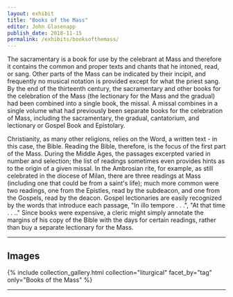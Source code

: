 ```yaml
---
layout: exhibit
title: "Books of the Mass"
editor: John Glasenapp
publish_date: 2018-11-15
permalink: /exhibits/booksofthemass/
---
```


The sacramentary is a book for use by the celebrant at Mass and therefore it contains the common and proper texts and chants that he intoned, read, or sang. Other parts of the Mass can be indicated by their incipit, and frequently no musical notation is provided except for what the priest sang. By the end of the thirteenth century, the sacramentary and other books for the celebration of the Mass (the lectionary for the Mass and the gradual) had been combined into a single book, the missal. A missal combines in a single volume what had previously been separate books for the celebration of Mass, including the sacramentary, the gradual, cantatorium, and lectionary or Gospel Book and Epistolary.

Christianity, as many other religions, relies on the Word, a written text - in this case, the Bible. Reading the Bible, therefore, is the focus of the first part of the Mass. During the Middle Ages, the passages excerpted varied in number and selection; the list of readings sometimes even provides hints as to the origin of a given missal. In the Ambrosian rite, for example, as still celebrated in the diocese of Milan, there are three readings at Mass (including one that could be from a saint's life); much more common were two readings, one from the Epistles, read by the subdeacon, and one from the Gospels, read by the deacon. Gospel lectionaries are easily recognized by the words that introduce each passage, "In illo tempore . . .", "At that time . . .." Since books were expensive, a cleric might simply annotate the margins of his copy of the Bible with the days for certain readings, rather than buy a separate lectionary for the Mass.

---

## Images

{% include collection_gallery.html collection="liturgical" facet_by="tag" only="Books of the Mass" %}

---